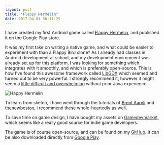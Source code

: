 ```yaml
---
layout: post
title: "Flappy Hermelin"
date: 2017-04-01 06:11:29
---
```


I have created my first Android game called [Flappy Hermelin](https://play.google.com/store/apps/details?id=com.gaboratorium.mytestgame), and published it on the Google Play store.

It was my first take on writing a native game, and what could be easier to experiment with than a Flappy Bird clone? As I already had classes in Android development at school, and my development environment was already set up for this platform, I was looking for something which integrates with it smoothly, and which is preferably open-source. This is how I've found this awesome framework called [LibGDX](https://libgdx.badlogicgames.com/) which seemed and turned out to be very powerful. I strongly recommend it, however it might seem a [little difficult and overwhelming](https://github.com/libgdx/libgdx/wiki) without prior Java experience.

![Happy Hermelin]({{site.cdn_path}}/img/posts/2018-04-01-my-first-android-game/flappy_hermelin_small.png)

To learn from sketch, I have went through the tutorials of [Brent Aureli](https://www.youtube.com/watch?v=rzBVTPaUUDg&list=PLZm85UZQLd2TPXpUJfDEdWTSgszionbJy) and [thenewboston](https://www.youtube.com/watch?v=p_hp6vMeewQ&t=2s), I recommend these whole-heartedly as well.

To save time on game design, I have bought my assets on [Gamedevmarket](https://www.gamedevmarket.net/), which seems like a really good source for indie game developers.

The game is of course open-source, and can be found on my [GitHub](https://github.com/gaboratorium/flappy-hermelin). It can be also downloaded directly from [Google Play](https://play.google.com/store/apps/details?id=com.gaboratorium.mytestgame&pcampaignid=MKT-Other-global-all-co-prtnr-py-PartBadge-Mar2515-1).